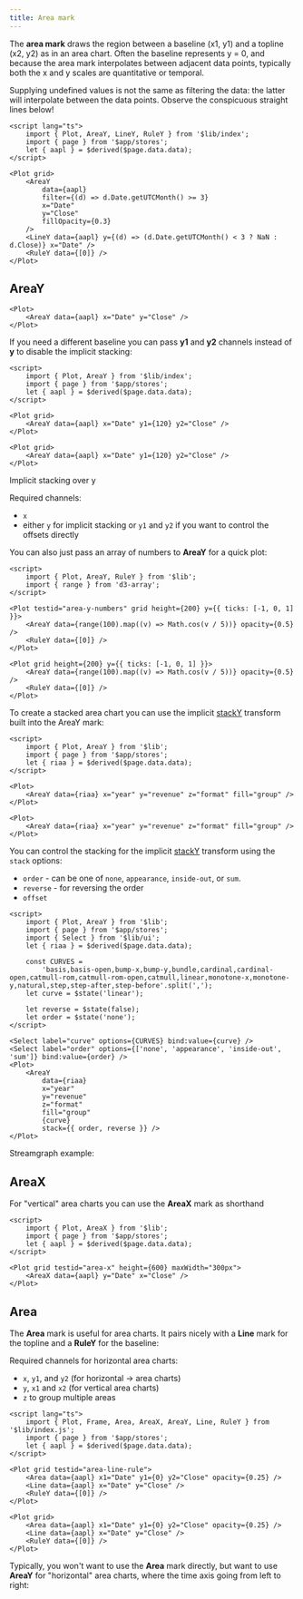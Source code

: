 ```yaml
---
title: Area mark
---
```


<script lang="ts">
    import AreaLineRulePlot from './AreaLineRulePlot.svelte';
    import AreaY1Plot from './AreaY1Plot.svelte';
    import StackedAreaPlot from './StackedAreaPlot.svelte';
    import Streamgraph from './Streamgraph.svelte';
</script>

The **area mark** draws the region between a baseline (x1, y1) and a topline (x2, y2) as in an area chart. Often the baseline represents y = 0, and because the area mark interpolates between adjacent data points, typically both the x and y scales are quantitative or temporal.

Supplying undefined values is not the same as filtering the data: the latter will interpolate between the data points. Observe the conspicuous straight lines below!

```svelte live
<script lang="ts">
    import { Plot, AreaY, LineY, RuleY } from '$lib/index';
    import { page } from '$app/stores';
    let { aapl } = $derived($page.data.data);
</script>

<Plot grid>
    <AreaY
        data={aapl}
        filter={(d) => d.Date.getUTCMonth() >= 3}
        x="Date"
        y="Close"
        fillOpacity={0.3}
    />
    <LineY data={aapl} y={(d) => (d.Date.getUTCMonth() < 3 ? NaN : d.Close)} x="Date" />
    <RuleY data={[0]} />
</Plot>
```

## AreaY

<AreaY1Plot />

```svelte
<Plot>
    <AreaY data={aapl} x="Date" y="Close" />
</Plot>
```

If you need a different baseline you can pass <b>y1</b> and <b>y2</b> channels instead of
<b>y</b> to disable the implicit stacking:

```svelte live
<script>
    import { Plot, AreaY } from '$lib/index';
    import { page } from '$app/stores';
    let { aapl } = $derived($page.data.data);
</script>

<Plot grid>
    <AreaY data={aapl} x="Date" y1={120} y2="Close" />
</Plot>
```

```svelte
<Plot grid>
    <AreaY data={aapl} x="Date" y1={120} y2="Close" />
</Plot>
```

Implicit stacking over y

Required channels:

-   `x`
-   either `y` for implicit stacking or `y1` and `y2` if you want to control the offsets directly

You can also just pass an array of numbers to <b>AreaY</b> for a quick plot:

```svelte live
<script>
    import { Plot, AreaY, RuleY } from '$lib';
    import { range } from 'd3-array';
</script>

<Plot testid="area-y-numbers" grid height={200} y={{ ticks: [-1, 0, 1] }}>
    <AreaY data={range(100).map((v) => Math.cos(v / 5))} opacity={0.5} />
    <RuleY data={[0]} />
</Plot>
```

```svelte
<Plot grid height={200} y={{ ticks: [-1, 0, 1] }}>
    <AreaY data={range(100).map((v) => Math.cos(v / 5))} opacity={0.5} />
    <RuleY data={[0]} />
</Plot>
```

To create a stacked area chart you can use the implicit [stackY](/transforms/stack) transform built into the AreaY mark:

```svelte live
<script>
    import { Plot, AreaY } from '$lib';
    import { page } from '$app/stores';
    let { riaa } = $derived($page.data.data);
</script>

<Plot>
    <AreaY data={riaa} x="year" y="revenue" z="format" fill="group" />
</Plot>
```

```svelte
<Plot>
    <AreaY data={riaa} x="year" y="revenue" z="format" fill="group" />
</Plot>
```

You can control the stacking for the implicit [stackY](/transforms/stack) transform using the `stack` options:

-   `order` - can be one of `none`, `appearance`, `inside-out`, or `sum`.
-   `reverse` - for reversing the order
-   `offset`

```svelte live
<script>
    import { Plot, AreaY } from '$lib';
    import { page } from '$app/stores';
    import { Select } from '$lib/ui';
    let { riaa } = $derived($page.data.data);

    const CURVES =
        'basis,basis-open,bump-x,bump-y,bundle,cardinal,cardinal-open,catmull-rom,catmull-rom-open,catmull,linear,monotone-x,monotone-y,natural,step,step-after,step-before'.split(',');
    let curve = $state('linear');

    let reverse = $state(false);
    let order = $state('none');
</script>

<Select label="curve" options={CURVES} bind:value={curve} />
<Select label="order" options={['none', 'appearance', 'inside-out', 'sum']} bind:value={order} />
<Plot>
    <AreaY 
        data={riaa} 
        x="year" 
        y="revenue" 
        z="format" 
        fill="group"
        {curve}
        stack={{ order, reverse }} />
</Plot>
```

Streamgraph example:

<Streamgraph stackControls />

## AreaX

For "vertical" area charts you can use the <b>AreaX</b> mark as shorthand

```svelte live
<script>
    import { Plot, AreaX } from '$lib';
    import { page } from '$app/stores';
    let { aapl } = $derived($page.data.data);
</script>

<Plot grid testid="area-x" height={600} maxWidth="300px">
    <AreaX data={aapl} y="Date" x="Close" />
</Plot>
```

## Area

The **Area** mark is useful for area charts. It pairs nicely with a <b>Line</b> mark for
the topline and a <b>RuleY</b> for the baseline:

Required channels for horizontal area charts:

-   `x`, `y1`, and `y2` (for horizontal → area charts)
-   `y`, `x1` and `x2` (for vertical area charts)
-   `z` to group multiple areas

```svelte live
<script lang="ts">
    import { Plot, Frame, Area, AreaX, AreaY, Line, RuleY } from '$lib/index.js';
    import { page } from '$app/stores';
    let { aapl } = $derived($page.data.data);
</script>

<Plot grid testid="area-line-rule">
    <Area data={aapl} x1="Date" y1={0} y2="Close" opacity={0.25} />
    <Line data={aapl} x="Date" y="Close" />
    <RuleY data={[0]} />
</Plot>
```

```svelte
<Plot grid>
    <Area data={aapl} x1="Date" y1={0} y2="Close" opacity={0.25} />
    <Line data={aapl} x="Date" y="Close" />
    <RuleY data={[0]} />
</Plot>
```

Typically, you won't want to use the <b>Area</b> mark directly, but want to use <b>AreaY</b>
for "horizontal" area charts, where the time axis going from left to right:
